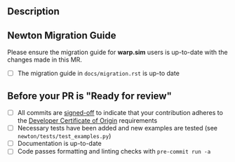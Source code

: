 <!--
Thank you for contributing to Newton!

Please fill the relevant sections.

Checkboxes can also be marked after you submit the PR.
-->

## Description
<!--
Please add a description of what this PR aims to accomplish. 
Existing issues may be reference using a special keyword, e.g. Closes #10
Include any limitations or non-handled areas in the changes.
-->

## Newton Migration Guide

Please ensure the migration guide for **warp.sim** users is up-to-date with the changes made in this MR.

- [ ] The migration guide in ``docs/migration.rst`` is up-to date

## Before your PR is "Ready for review"

- [ ] All commits are [signed-off](https://git-scm.com/docs/git-commit#Documentation/git-commit.txt--s) to indicate that your contribution adheres to the [Developer Certificate of Origin](https://developercertificate.org/) requirements
- [ ] Necessary tests have been added and new examples are tested (see `newton/tests/test_examples.py`)
- [ ] Documentation is up-to-date
- [ ] Code passes formatting and linting checks with `pre-commit run -a`
